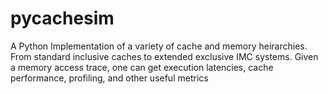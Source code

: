 # pycachesim
A Python Implementation of a variety of cache and memory heirarchies. From standard inclusive caches to extended exclusive IMC systems. Given a memory access trace, one can get execution latencies, cache performance, profiling, and other useful metrics
